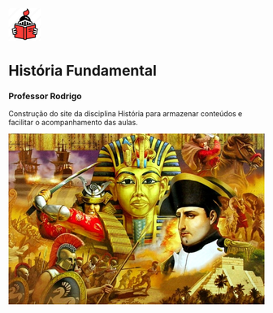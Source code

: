 ![História](/img/icon_medievalBook.png) 
# História Fundamental

### Professor Rodrigo

Construção do site da disciplina História para armazenar conteúdos e facilitar o acompanhamento das aulas.

![História](/img/history_readme.jpg)
